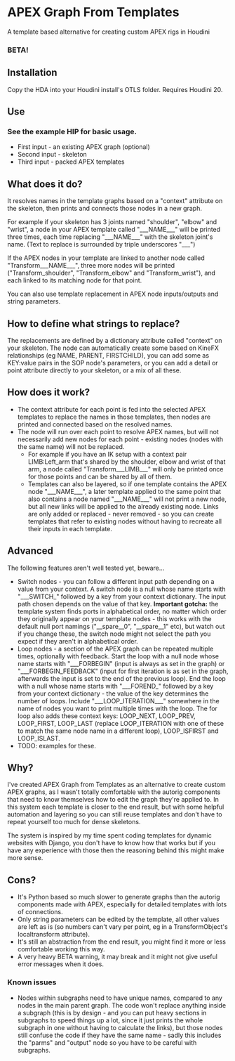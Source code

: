 # APEX Graph From Templates
A template based alternative for creating custom APEX rigs in Houdini
### BETA!

## Installation
Copy the HDA into your Houdini install's OTLS folder. Requires Houdini 20.

## Use
### See the example HIP for basic usage. ###

- First input - an existing APEX graph (optional)
- Second input - skeleton
- Third input - packed APEX templates

## What does it do?
It resolves names in the template graphs based on a "context" attribute on the skeleton, then prints and connects those nodes in a new graph.

For example if your skeleton has 3 joints named "shoulder", "elbow" and "wrist", a node in your APEX template called "\_\_\_NAME\_\_\_" will be printed three times, each time replacing "\_\_\_NAME\_\_\_" with the skeleton joint's name. (Text to replace is surrounded by triple underscores "___")

If the APEX nodes in your template are linked to another node called "Transform___NAME___", three more nodes will be printed ("Transform_shoulder", "Transform_elbow" and "Transform_wrist"), and each linked to its matching node for that point.

You can also use template replacement in APEX node inputs/outputs and string parameters.

## How to define what strings to replace?
The replacements are defined by a dictionary attribute called "context" on your skeleton. The node can automatically create some based on KineFX relationships (eg NAME, PARENT, FIRSTCHILD), you can add some as KEY:value pairs in the SOP node's parameters, or you can add a detail or point attribute directly to your skeleton, or a mix of all these.

## How does it work?
- The context attribute for each point is fed into the selected APEX templates to replace the names in those templates, then nodes are printed and connected based on the resolved names.
- The node will run over each point to resolve APEX names, but will not necessarily add new nodes for each point - existing nodes (nodes with the same name) will not be replaced.
   - For example if you have an IK setup with a context pair LIMB:Left_arm that's shared by the shoulder, elbow and wrist of that arm, a node called "Transform___LIMB___" will only be printed once for those points and can be shared by all of them.
   - Templates can also be layered, so if one template contains the APEX node "\_\_\_NAME\_\_\_", a later template applied to the same point that also contains a node named "\_\_\_NAME\_\_\_" will not print a new node, but all new links will be applied to the already existing node. Links are only added or replaced - never removed - so you can create templates that refer to existing nodes without having to recreate all their inputs in each template.

## Advanced
The following features aren't well tested yet, beware...
- Switch nodes - you can follow a different input path depending on a value from your context. A switch node is a null whose name starts with "\_\_\_SWITCH\_" followed by a key from your context dictionary. The input path chosen depends on the value of that key. __Important gotcha:__ the template system finds ports in alphabetical order, no matter which order they originally appear on your template nodes - this works with the default null port namings ("\_\_spare\_\_0", "\_\_spare\_\_1" etc), but watch out if you change these, the switch node might not select the path you expect if they aren't in alphabetical order.
- Loop nodes - a section of the APEX graph can be repeated multiple times, optionally with feedback. Start the loop with a null node whose name starts with "\_\_\_FORBEGIN" (input is always as set in the graph)  or "\_\_\_FORBEGIN_FEEDBACK" (input for first iteration is as set in the graph, afterwards the input is set to the end of the previous loop). End the loop with a null whose name starts with "\_\_\_FOREND\_" followed by a key from your context dictionary - the value of the key determines the number of loops. Include "\_\_\_LOOP_ITERATION\_\_\_" somewhere in the name of nodes you want to print multiple times with the loop. The for loop also adds these context keys: LOOP_NEXT, LOOP_PREV, LOOP_FIRST, LOOP_LAST (replace LOOP_ITERATION with one of these to match the same node name in a different loop), LOOP_ISFIRST and LOOP_ISLAST.
- TODO: examples for these.
 
## Why?
I've created APEX Graph from Templates as an alternative to create custom APEX graphs, as I wasn't totally comfortable with the autorig components that need to know themselves how to edit the graph they're applied to. In this system each template is closer to the end result, but with some helpful automation and layering so you can still reuse templates and don't have to repeat yourself too much for dense skeletons.

The system is inspired by my time spent coding templates for dynamic websites with Django, you don't have to know how that works but if you have any experience with those then the reasoning behind this might make more sense.

## Cons?
- It's Python based so much slower to generate graphs than the autorig components made with APEX, especially for detailed templates with lots of connections.
- Only string parameters can be edited by the template, all other values are left as is (so numbers can't vary per point, eg in a TransformObject's localtransform attribute).
- It's still an abstraction from the end result, you might find it more or less comfortable working this way.
- A very heavy BETA warning, it may break and it might not give useful error messages when it does.
### Known issues
- Nodes within subgraphs need to have unique names, compared to any nodes in the main parent graph. The code won't replace anything inside a subgraph (this is by design - and you can put heavy sections in subgraphs to speed things up a lot, since it just prints the whole subgraph in one without having to calculate the links), but those nodes still confuse the code if they have the same name - sadly this includes the "parms" and "output" node so you have to be careful with subgraphs.

